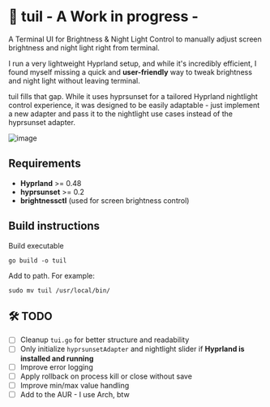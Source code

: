 # 🌙 tuil - A Work in progress -
A Terminal UI for Brightness & Night Light Control to manually adjust screen brightness and night light right from terminal.

I run a very lightweight Hyprland setup, and while it's incredibly efficient, I found myself missing a quick and **user-friendly** way to tweak brightness and night light without leaving terminal.

tuil fills that gap. While it uses hyprsunset for a tailored Hyprland nightlight control experience, it was designed to be easily adaptable - just implement a new adapter and pass it to the nightlight use cases instead of the hyprsunset adapter.

![image](https://github.com/user-attachments/assets/5bcd5691-a947-47fe-86e0-cfa7ffe73c9e)

## Requirements
- **Hyprland** >= 0.48  
- **hyprsunset** >= 0.2  
- **brightnessctl** (used for screen brightness control)

## Build instructions
Build executable
```console
go build -o tuil
```

Add to path. For example: 
```console
sudo mv tuil /usr/local/bin/
```

## 🛠️ TODO
- [ ] Cleanup `tui.go` for better structure and readability
- [ ] Only initialize `hyprsunsetAdapter` and nightlight slider if **Hyprland is installed and running**
- [ ] Improve error logging
- [ ] Apply rollback on process kill or close without save
- [ ] Improve min/max value handling 
- [ ] Add to the AUR - I use Arch, btw
